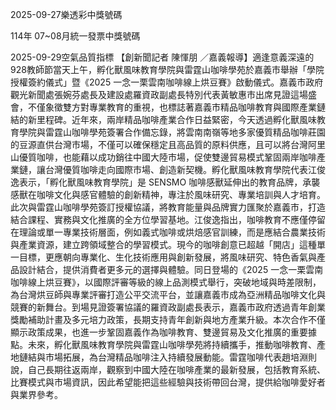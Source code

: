 
2025-09-27樂透彩中獎號碼

                                
114年 07~08月統一發票中獎號碼
                             
2025-09-29空氣品質指標
                              【創新聞記者 陳惲朋 ／嘉義報導】適逢意義深遠的928教師節當天上午，孵化獸風味教育學院與雷霆山咖啡學苑於嘉義市舉辦「學院授權簽約儀式」暨《2025 一念一栗雲南咖啡線上烘豆賽》啟動儀式。嘉義市政府觀光新聞處張婉芬處長及建設處羅資政副處長特別代表黃敏惠市出席見證這場盛會，不僅象徵雙方對專業教育的重視，也標誌著嘉義市精品咖啡教育與國際產業鏈結的新里程碑。近年來，兩岸精品咖啡產業合作日益緊密，今天透過孵化獸風味教育學院與雷霆山咖啡學苑簽署合作備忘錄，將雲南南嶺等地多家優質精品咖啡莊園的豆源直供台灣市場，不僅可以確保穩定且高品質的原料供應，且可以將台灣阿里山優質咖啡，也能藉以成功銷往中國大陸市場，促使雙邊貿易模式鞏固兩岸咖啡產業鏈，讓台灣優質咖啡走向國際市場、創造新契機。孵化獸風味教育學院代表江俊逸表示，「孵化獸風味教育學院」是 SENSMO 咖啡感獸延伸出的教育品牌，承襲感獸在咖啡文化與感官體驗的創新精神，專注於風味研究、專業培訓與人才培育。此次與雷霆山咖啡學苑簽訂授權協議，將教育能量與品牌實力匯聚於嘉義市，打造結合課程、實務與文化推廣的全方位學習基地。江俊逸指出，咖啡教育不應僅停留在理論或單一專業技術層面，例如義式咖啡或烘焙感官訓練，而是應結合農業技術與產業資源，建立跨領域整合的學習模式。現今的咖啡創意已超越「開店」這種單一目標，更應朝向專業化、生化技術應用與創新發展，將風味研究、特色香氣與產品設計結合，提供消費者更多元的選擇與體驗。同日登場的《2025 一念一栗雲南咖啡線上烘豆賽》，以國際評審等級的線上品測模式舉行，突破地域與時差限制，為台灣烘豆師與專業評審打造公平交流平台，並讓嘉義市成為亞洲精品咖啡文化與競賽的新舞台。到場見證簽署協議的羅資政副處長表示，嘉義市政府透過青年創業獎勵補助計畫及多元培力政策，長期支持青年創新與地方產業升級。本次合作不僅顯示政策成果，也進一步鞏固嘉義作為咖啡教育、雙邊貿易及文化推廣的重要據點。未來，孵化獸風味教育學院與雷霆山咖啡學苑將持續攜手，推動咖啡教育、產地鏈結與市場拓展，為台灣精品咖啡注入持續發展動能。雷霆咖啡代表趙培淵則說，自己長期往返兩岸，觀察到中國大陸在咖啡產業的最新發展，包括教育系統、比賽模式與市場資訊，因此希望能把這些經驗與技術帶回台灣，提供給咖啡愛好者與業界參考。